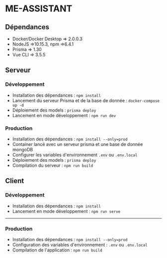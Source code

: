 # ME-ASSISTANT
## Dépendances
- Docker/Docker Desktop => 2.0.0.3
- NodeJS =>10.15.3, npm =>6.4.1
- Prisma => 1.30
- Vue CLI => 3.5.5
## Serveur
### Développement

- Installation des dépendances :  `npm install`
- Lancement du serveur Prisma et de la base de donnée : `docker-compose up -d`
- Déploiement des models : `prisma deploy`
- Lancement en mode développement : `npm run dev`

### Production
- Installation des dépendances : `npm install --only=prod`
- Container lancé avec un serveur prisma et une base de donnée mongoDB
- Configurer les variables d'environnement `.env` ou `.env.local`
- Déploiement des models : `prisma deploy`
- Compilation du serveur : `npm run build`

## Client
### Développement
- Installation des dépendances : `npm install`
- Lancement en mode développement : `npm run serve`
---
### Production

- Installation des dépendances : `npm install --only=prod`
- Configuration des variables d'environnement : `.env` ou `.env.local`
- Compilation de l'application : `npm run build`